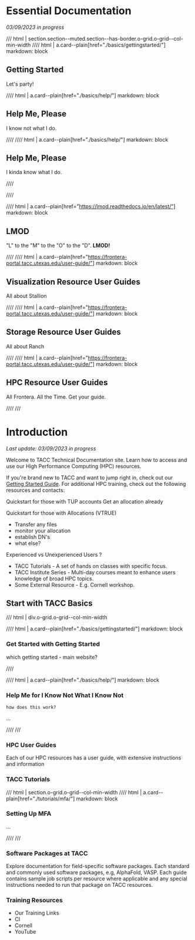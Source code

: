 # Essential Documentation
*03/09/2023 in progress*

/// html | section.section--muted.section--has-border.o-grid.o-grid--col-min-width
//// html | a.card--plain[href="./basics/gettingstarted/"]
     markdown: block
## Getting Started
Let's party! 

//// html | a.card--plain[href="./basics/help/"]
     markdown: block

## Help Me, Please

I know not what I do.

////
//// html | a.card--plain[href="./basics/help/"]
     markdown: block

## Help Me, Please

I kinda know what I do.

////

////

//// html | a.card--plain[href="https://lmod.readthedocs.io/en/latest/"]
     markdown: block

## LMOD

"L" to the "M" to the "O" to the "D". **LMOD!**

////
//// html | a.card--plain[href="https://frontera-portal.tacc.utexas.edu/user-guide/"]
     markdown: block

## Visualization Resource User Guides

All about Stallion

////
//// html | a.card--plain[href="https://frontera-portal.tacc.utexas.edu/user-guide/"]
     markdown: block

## Storage Resource User Guides

All about Ranch

////
//// html | a.card--plain[href="https://frontera-portal.tacc.utexas.edu/user-guide/"]
     markdown: block

## HPC Resource  User Guides

All Frontera. All the Time. Get your guide.

////
///
# Introduction
*Last update: 03/09/2023 in progress*

Welcome to TACC Technical Documentation site.  Learn how to access and use our High Performance Computing (HPC) resources.

If you're brand new to TACC and want to jump right in, check out our [Getting Started Guide](basics/gettingstarted). For additional HPC training, check out the following resources and contacts:

Quickstart for those with TUP accounts
	Get an allocation already

Quickstart for those with Allocations (VTRUE)

* Transfer any files
* monitor your allocation
* establish DN's
* what else?

Experienced vs Unexperienced Users ?

- TACC Tutorials - A set of hands on classes with specific focus.
- TACC Institute Series - Multi-day courses meant to enhance users knowledge of broad HPC topics.
- Some External Resource - E.g. Cornell workshop.


## Start with TACC Basics

/// html | div.o-grid.o-grid--col-min-width

//// html | a.card--plain[href="./basics/gettingstarted/"]
     markdown: block

### Get Started with Getting Started

which getting started - main website?

////


//// html | a.card--plain[href="./basics/help/"]
     markdown: block

### Help Me for I Know Not What I Know Not
	how does this work?
...

////
///

### HPC User Guides

Each of our HPC resources has a user guide, with extensive instructions and information 



### TACC Tutorials

/// html | section.o-grid.o-grid--col-min-width
//// html | a.card--plain[href="./tutorials/mfa/"]
     markdown: block

### Setting Up MFA

...

////
///

### Software Packages at TACC

Explore documentation for field-specific software packages.  Each standard and commonly used software packages, e.g, AlphaFold, VASP.  Each guide contains sample job scripts per resource where applicable and any special instructions needed to run that package on TACC resources.

### Training Resources

* Our Training Links
* CI
* Cornell
* YouTube


